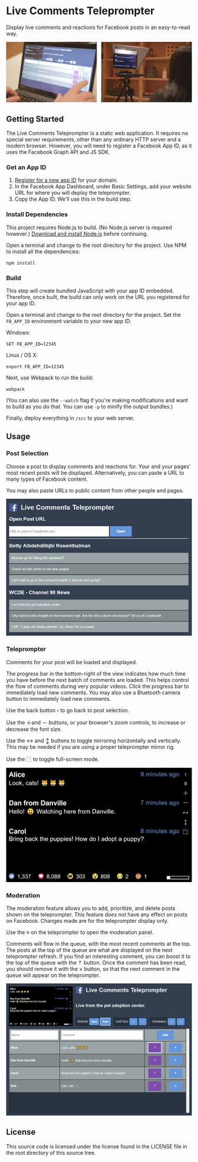 # Live Comments Teleprompter
Display live comments and reactions for Facebook posts in an easy-to-read way.

![Live Comments Teleprompter Usage](doc/readme-header.jpg)

## Getting Started

The Live Comments Teleprompter is a static web application.  It requires no special server requirements, other than any ordinary HTTP server and a modern browser.  However, you will need to register a Facebook App ID, as it uses the Facebook Graph API and JS SDK.

### Get an App ID

1. [Register for a new app ID](https://developers.facebook.com/) for your domain.
2. In the Facebook App Dashboard, under Basic Settings, add your website URL for where you will deploy the teleprompter.
3. Copy the App ID.  We'll use this in the build step.

### Install Dependencies

This project requires Node.js to build.  (No Node.js server is required however.)  [Download and install Node.js](https://nodejs.org/en/download/) before continuing.

Open a terminal and change to the root directory for the project.  Use NPM to install all the dependencies:

    npm install 

### Build

This step will create bundled JavaScript with your app ID embedded.  Therefore, once built, the build can only work on the URL you registered for your app ID.

Open a terminal and change to the root directory for the project.  Set the `FB_APP_ID` environment variable to your new app ID.

Windows:


    SET FB_APP_ID=12345

Linux / OS X:

    export FB_APP_ID=12345

Next, use Webpack to run the build:

    webpack

(You can also use the `--watch` flag if you're making modifications and want to build as you do that.  You can use `-p` to minify the output bundles.)

Finally, deploy everything in `/src` to your web server.

## Usage

### Post Selection

Choose a post to display comments and reactions for.  Your and your pages' most recent posts will be displayed.  Alternatively, you can paste a URL to many types of Facebook content.

You may also paste URLs to public content from other people and pages.

![Post Selection Screenshot](doc/screenshot-choose-post.png)

### Teleprompter

Comments for your post will be loaded and displayed.

The progress bar in the bottom-right of the view indicates how much time you have before the next batch of comments are loaded.  This helps control the flow of comments during very popular videos.  Click the progress bar to immediately load new comments.  You may also use a Bluetooth camera button to immediately load new comments.

Use the back button ‹ to go back to post selection.

Use the ＋and － buttons, or your browser's zoom controls, to increase or decrease the font size.

Use the ↔ and ↕ buttons to toggle mirroring horizontally and vertically.  This may be needed if you are using a proper teleprompter mirror rig.

Use the ⿹ to toggle full-screen mode.

![Live Comments Teleprompter Screenshot](doc/screenshot-main.png)

### Moderation

The moderation feature allows you to add, prioritize, and delete posts shown on the teleprompter.  This feature *does not* have any effect on posts on Facebook.  Changes made are for the teleprompter display only.

Use the ≡ on the teleprompter to open the moderation panel.

Comments will flow in the queue, with the most recent comments at the top.  The posts at the top of the queue are what are displayed on the next teleprompter refresh.  If you find an interesting comment, you can boost it to the top of the queue with the ⇡ button.  Once the comment has been read, you should remove it with the × button, so that the next comment in the queue will appear on the teleprompter.

![Moderation Panel Screenshot](doc/screenshot-moderate.png)

## License
This source code is licensed under the license found in the LICENSE file in the root directory of this source tree.